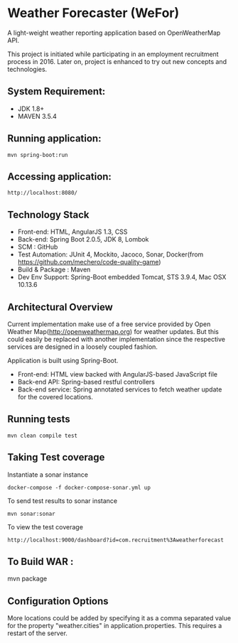 # Weather Forecaster (WeFor)
A light-weight weather reporting application based on OpenWeatherMap API.

This project is initiated while participating in an employment recruitment process in 2016. Later on, project is enhanced to try out new concepts and technologies.

System Requirement:
------------------------------------
* JDK 1.8+  
* MAVEN 3.5.4

Running application:
------------------------------------
```
mvn spring-boot:run
```

Accessing application:
------------------------------------
```
http://localhost:8080/
```

Technology Stack
------------------------------------
* Front-end: HTML, AngularJS 1.3, CSS
* Back-end: Spring Boot 2.0.5, JDK 8, Lombok
* SCM : GitHub
* Test Automation: JUnit 4, Mockito, Jacoco, Sonar, Docker(from https://github.com/mechero/code-quality-game)
* Build & Package : Maven
* Dev Env Support: Spring-Boot embedded Tomcat, STS 3.9.4, Mac OSX 10.13.6 

Architectural Overview
------------------------------------
Current implementation make use of a free service provided by Open Weather Map(http://openweathermap.org) for weather updates. But this could easily be replaced with another
implementation since the respective services are designed in a loosely coupled fashion.

Application is built using Spring-Boot. 

* Front-end: HTML view backed with AngularJS-based JavaScript file
* Back-end API: Spring-based restful controllers 
* Back-end service: Spring annotated services to fetch weather update for the covered locations.

Running tests
------------------------------------
```
mvn clean compile test
```

Taking Test coverage
------------------------------------
Instantiate a sonar instance

```
docker-compose -f docker-compose-sonar.yml up
```
To send test results to sonar instance

```
mvn sonar:sonar
```
To view the test coverage

```
http://localhost:9000/dashboard?id=com.recruitment%3Aweatherforecast
```

To Build WAR :
------------------------------------
mvn package

Configuration Options
-------------------------
More locations could be added by specifying it as a comma separated value for the property "weather.cities" in application.properties. This requires a restart of the server.

